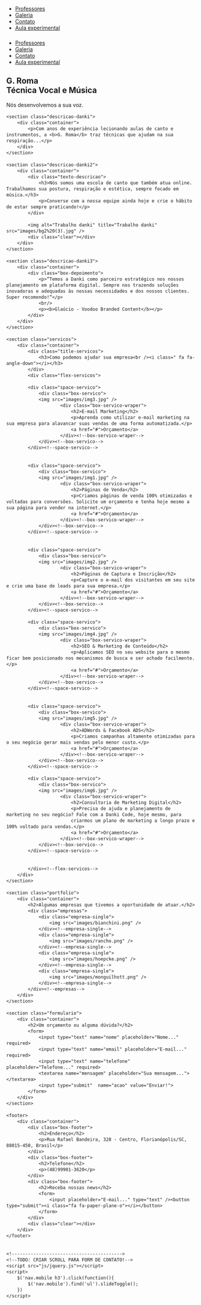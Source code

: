 <html><head>
	<meta http-equiv="X-UA-Compatible" content="IE=Edge">
	<link href="https://fonts.googleapis.com/css?family=Roboto:300,400,700" rel="stylesheet">
	<link rel="stylesheet" href="css/font-awesome.min.css">
	<link rel="stylesheet" href="css/style.css">
	<title>G Roma</title>
	<meta charset="utf-8">
	<meta name="keywords" content="escola de música, canto, aulas de violão, aulas de canto, coral">
	<meta name="author" content="Allan Gomes Santos">
	<meta name="viewport" content="width=device-width,initial-scale=1.0,maximum-scale=1.0">
</head>
<body>
	<div class="header1">
		<div class="container">
			<div class="menu-topo">
				<div class="logo"></div>
				<nav class="desktop">
					<ul>
						<li><a href="">Professores</a></li>
						<li><a href="">Galeria</a></li>
						<li><a href="">Contato</a></li>
						<li class="btn-nav"><a href="">Aula experimental</a></li>
					</ul>
				</nav><!--desktop-->
				<nav class="mobile">
					<h3><i class="fa fa-bars"></i></h3>
					<ul>
						<li><a href="">Professores</a></li>
						<li><a href="">Galeria</a></li>
						<li><a href="">Contato</a></li>
						<li class="btn-nav"><a href="">Aula experimental</a></li>
					</ul>
				</nav><!--mobile-->
				<div class="clear"></div>
			</div><!--menu-topo-->
			<div class="chamada-header">
				<h2>G. Roma <br> Técnica Vocal e Música</h2>
				<p>Nós desenvolvemos a sua voz.</p>
			</div>
		</div><!--container-->
	</div>

	<section class="descricao-danki">
		<div class="container">
			<p>Com anos de experiência lecionando aulas de canto e instrumentos, a <b>G. Roma</b> traz técnicas que ajudam na sua respiração...</p>
		</div>
	</section>

	<section class="descricao-danki2">
		<div class="container">
			<div class="texto-descricao">
				<h3>Nós somos uma escola de canto que também atua online. Trabalhamos sua postura, respiração e estética, sempre focado em música.</h3>
				<p>Converse com a nossa equipe ainda hoje e crie o hábito de estar sempre praticando!</p>
			</div>

			<img alt="Trabalho danki" title="Trabalho danki" src="images/bg2%20(3).jpg" />
			<div class="clear"></div>
		</div>
	</section>

	<section class="descricao-danki3">
		<div class="container">
			<div class="box-depoimento">
				<p>“Temos a Danki como parceiro estratégico nos nossos planejamento em plataforma digital. Sempre nos trazendo soluções inovadoras e adequadas às nossas necessidades e dos nossos clientes. Super recomendo!“</p>
				<br/>
				<p><b>Glaúcio - Voodoo Branded Content</b></p>
			</div>
		</div>
	</section>

	<section class="servicos">
		<div class="container">
			<div class="title-servicos">
				<h3>Como podemos ajudar sua empresa<br /><i class=" fa fa-angle-down"></i></h3>
			</div>
			<div class="flex-servicos">

			<div class="space-servico">
				<div class="box-servico">
				<img src="images/img3.jpg" />	
						<div class="box-servico-wraper">
							<h2>E-mail Marketing</h2>
							<p>Aprenda como utilizar e-mail marketing na sua empresa para alavancar suas vendas de uma forma automatizada.</p>
							<a href="#">Orçamento</a>
						</div><!--box-servico-wraper-->
				</div><!--box-servico-->
			</div><!--space-servico-->


			<div class="space-servico">
				<div class="box-servico">
				<img src="images/img1.jpg" />	
						<div class="box-servico-wraper">
							<h2>Páginas de Venda</h2>
							<p>Criamos páginas de venda 100% otimizadas e voltadas para conversões. Solicite um orçamento e tenha hoje mesmo a sua página para vender na internet.</p>
							<a href="#">Orçamento</a>
						</div><!--box-servico-wraper-->
				</div><!--box-servico-->
			</div><!--space-servico-->


			<div class="space-servico">
				<div class="box-servico">
				<img src="images/img2.jpg" />	
						<div class="box-servico-wraper">
							<h2>Páginas de Captura e Inscrição</h2>
							<p>Capture o e-mail dos visitantes em seu site e crie uma base de leads para sua empresa.</p>
							<a href="#">Orçamento</a>
						</div><!--box-servico-wraper-->
				</div><!--box-servico-->
			</div><!--space-servico-->	

			<div class="space-servico">
				<div class="box-servico">
				<img src="images/img4.jpg" />	
						<div class="box-servico-wraper">
							<h2>SEO & Marketing de Conteúdo</h2>
							<p>Aplicamos SEO no seu website para o mesmo ficar bem posicionado nos mecanismos de busca e ser achado facilmente.</p>
							<a href="#">Orçamento</a>
						</div><!--box-servico-wraper-->
				</div><!--box-servico-->
			</div><!--space-servico-->


			<div class="space-servico">
				<div class="box-servico">
				<img src="images/img5.jpg" />	
						<div class="box-servico-wraper">
							<h2>ADWords & Facebook ADS</h2>
							<p>Criamos campanhas altamente otimizadas para o seu negócio gerar mais vendas pelo menor custo.</p>
							<a href="#">Orçamento</a>
						</div><!--box-servico-wraper-->
				</div><!--box-servico-->
			</div><!--space-servico-->

			<div class="space-servico">
				<div class="box-servico">
				<img src="images/img6.jpg" />	
						<div class="box-servico-wraper">
							<h2>Consultoria de Marketing Digital</h2>
							<p>Precisa de ajuda e planejamento de marketing no seu negócio? Fale com a Danki Code, hoje mesmo, para
							criarmos um plano de marketing a longo prazo e 100% voltado para vendas.</p>
							<a href="#">Orçamento</a>
						</div><!--box-servico-wraper-->
				</div><!--box-servico-->
			</div><!--space-servico-->					

			
			</div><!--flex-servicos-->
		</div>
	</section>

	<section class="portfolio">
		<div class="container">
			<h2>Algumas empresas que tivemos a oportunidade de atuar.</h2>
			<div class="empresas">
				<div class="empresa-single">
					<img src="images/bianchini.png" />
				</div><!--empresa-single-->
				<div class="empresa-single">
					<img src="images/rancho.png" />
				</div><!--empresa-single-->
				<div class="empresa-single">
					<img src="images/hoepcke.png" />
				</div><!--empresa-single-->
				<div class="empresa-single">
					<img src="images/monguilhott.png" />
				</div><!--empresa-single-->
			</div><!--empresas-->
		</div>
	</section>

	<section class="formulario">
		<div class="container">
			<h2>Um orçamento ou alguma dúvida?</h2>
			<form>
				<input type="text" name="nome" placeholder="Nome..." required>
				<input type="text" name="email" placeholder="E-mail..." required>
				<input type="text" name="telefone" placeholder="Telefone..." required>
				<textarea name="mensagem" placeholder="Sua mensagem..."></textarea>
				<input type="submit"  name="acao" value="Enviar!">
			</form>
		</div>
	</section>

	<footer>
		<div class="container">
			<div class="box-footer">
				<h2>Endereço</h2>
				<p>Rua Rafael Bandeira, 328 - Centro, Florianópolis/SC, 88015-450, Brasil</p>
			</div>
			<div class="box-footer">
				<h2>Telefone</h2>
				<p>(48)99901-3620</p>
			</div>
			<div class="box-footer">
				<h2>Receba nossas news</h2>
				<form>
					<input placeholder="E-mail..." type="text" /><button type="submit"><i class="fa fa-paper-plane-o"></i></button>
				</form>
			</div>
			<div class="clear"></div>
		</div>
	</footer>

	
	<!----------------------------------------->
	<!--TODO: CRIAR SCROLL PARA FORM DE CONTATO!-->
	<script src="js/jquery.js"></script>
	<script>
		$('nav.mobile h3').click(function(){
			$('nav.mobile').find('ul').slideToggle();
		})
	</script>
</body>
</html>